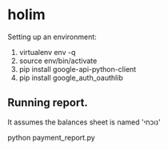 # holim

Setting up an environment:
1. virtualenv env -q
2. source env/bin/activate
3. pip install google-api-python-client
4. pip install google_auth_oauthlib

## Running report.
It assumes the balances sheet is named 'נוכחי'

python payment_report.py